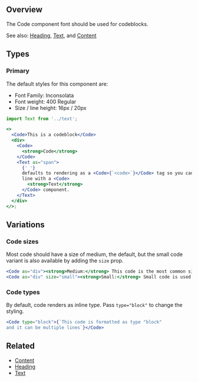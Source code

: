 ## Overview

The Code component font should be used for codeblocks.

See also: [Heading](#/React%20Components/Heading), [Text](#/React%20Components/Text), and [Content](#/React%20Components/Content)

## Types

### Primary

The default styles for this component are:

- Font Family: Inconsolata
- Font weight: 400 Regular
- Size / line height: 16px / 20px

```jsx
import Text from '../text';

<>
  <Code>This is a codeblock</Code>
  <div>
    <Code>
      <strong>Code</strong>
    </Code>
    <Text as="span">
      {' '}
      defaults to rendering as a <Code>{`<code>`}</Code> tag so you can use it in
      line with a <Code>
        <strong>Text</strong>
      </Code> component.
    </Text>
  </div>
</>;
```

## Variations

### Code sizes

Most code should have a size of medium, the default, but the small code variant is also available by adding the `size` prop.

```jsx
<Code as="div"><strong>Medium:</strong> This code is the most common size.</Code>
<Code as="div" size="small"><strong>Small:</strong> Small code is used in some places.</Code>

```

### Code types

By default, code renders as inline type. Pass `type="block"` to change the styling.

```jsx
<Code type="block">{`This code is formatted as type "block"
and it can be multiple lines`}</Code>
```

## Related

- [Content](#/React%20Components/Content)
- [Heading](#/React%20Components/Heading)
- [Text](#/React%20Components/Text)

